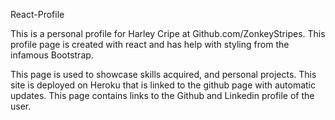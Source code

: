 React-Profile

This is a personal profile for Harley Cripe at Github.com/ZonkeyStripes. This profile page is created with react and has help with styling from the infamous Bootstrap. 

This page is used to showcase skills acquired, and personal projects. This site is deployed on Heroku that is linked to the github page with automatic updates. This page contains links to the Github and Linkedin profile of the user.
